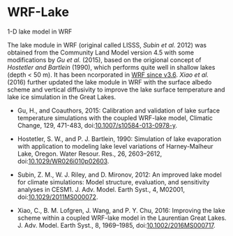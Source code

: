# WRF-Lake
1-D lake model in WRF

The lake  module in WRF (original called LISSS, *Subin et al.* 2012) was obtained from the Community Land Model version 4.5 with some modifications by *Gu et al.* (2015), based on the origional concept of *Hostetler and Bartlein* (1990), which performs quite well in shallow lakes (depth < 50 m). It has been ncorporated in [WRF since v3.6](http://www2.mmm.ucar.edu/wrf/users/wrfv3.6/updates-3.6.html). *Xiao et al.* (2016) further updated the lake module in WRF with the surface albedo scheme and vertical diffusivity to improve the lake surface temperature and lake ice simulation in the Great Lakes.
 

* Gu, H., and Coauthors, 2015: Calibration and validation of lake surface temperature simulations with the coupled WRF-lake model, Climatic Change, 129, 471-483, doi:[10.1007/s10584-013-0978-y](https://doi.org/10.1007/s10584-013-0978-y).

* Hostetler, S. W., and P. J. Bartlein, 1990: Simulation of lake evaporation with application to modeling lake level variations of Harney-Malheur Lake, Oregon. Water Resour. Res., 26, 2603–2612, doi:[10.1029/WR026i010p02603](https://doi.org/10.1007/10.1029/WR026i010p02603).

* Subin, Z. M., W. J. Riley, and D. Mironov, 2012: An improved lake model for climate simulations: Model structure, evaluation, and sensitivity analyses in CESM1. J. Adv. Model. Earth Syst., 4, M02001, doi:[10.1029/2011MS000072](https://doi.org/10.1029/WR026i010p02603).

* Xiao, C., B. M. Lofgren, J. Wang, and P. Y. Chu, 2016: Improving the lake scheme within a coupled WRF-lake model in the Laurentian Great Lakes. J. Adv. Model. Earth Syst., 8, 1969–1985, doi:[10.1002/2016MS000717](https://doi.org/10.1002/2016MS000717).
